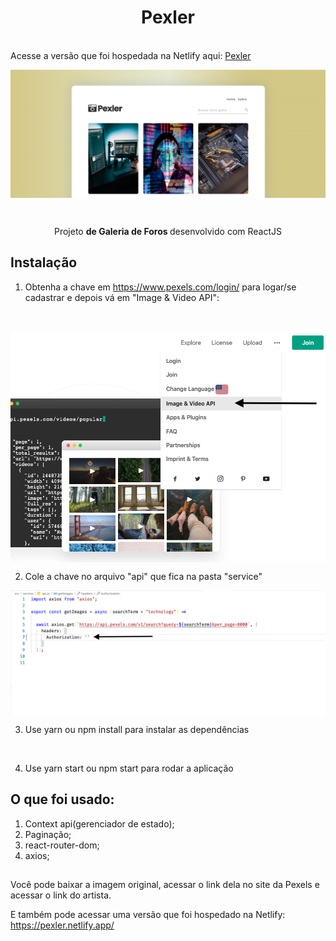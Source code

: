 

<h1 align="center">Pexler</h1>

<br/>
Acesse a versão que foi hospedada na Netlify aqui: <a href="https://pexler.netlify.app/" target="_blank">Pexler</a>


<br/>  

<img align="center" src="./screenshot/screen.png"></img>

<br/>
<p align="center">Projeto <strong>de Galeria de Foros </strong> desenvolvido com ReactJS</p>

## Instalação

1) Obtenha a  chave em https://www.pexels.com/login/ para logar/se cadastrar e depois vá em "Image & Video API":


<br/>

<img align="center" src="./screenshot/screen3.png"></img>
<br/>

2) Cole a chave no arquivo "api" que fica na pasta "service"

<img align="center" src="./screenshot/screen1.png"></img>
<br/>



3) Use yarn ou npm install para instalar as dependências
<br/>

4) Use yarn start ou npm start para rodar a aplicação


## O que foi usado:

1) Context api(gerenciador de estado);
2) Paginação;
3) react-router-dom;
4) axios;


## 

Você pode baixar a imagem original, acessar o link dela no site da Pexels e  acessar o link do artista.

E também pode acessar uma versão que foi hospedado na Netlify: https://pexler.netlify.app/




